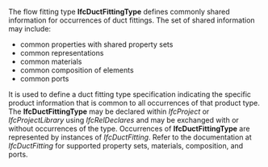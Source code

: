 The flow fitting type **IfcDuctFittingType** defines commonly shared information for occurrences of duct fittings. The set of shared information may include:

* common properties with shared property sets
* common representations
* common materials
* common composition of elements
* common ports

It is used to define a duct fitting type specification indicating the specific product information that is common to all occurrences of that product type. The **IfcDuctFittingType** may be declared within _IfcProject_ or _IfcProjectLibrary_ using _IfcRelDeclares_ and may be exchanged with or without occurrences of the type. Occurrences of **IfcDuctFittingType** are represented by instances of _IfcDuctFitting_. Refer to the documentation at _IfcDuctFitting_ for supported property sets, materials, composition, and ports.